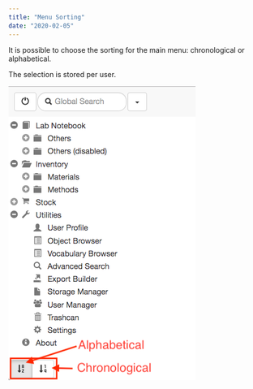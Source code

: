 ```yaml
---
title: "Menu Sorting"
date: "2020-02-05"
---
```


  
It is possible to choose the sorting for the main menu: chronological or alphabetical. 

The selection is stored per user.

![](images/menu_sorting.png)

